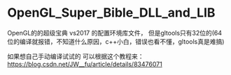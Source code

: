 # OpenGL_Super_Bible_DLL_and_LIB

OpenGL的的超级宝典 vs2017 的配置环境库文件， 但是gltools只有32位的(64位的编译就报错，不知道什么原因，c++小白，错误也看不懂，gltools真是难搞)


如果想自己手动编译试试的   可以根据这个教程来：https://blog.csdn.net/JW__fu/article/details/83476071
